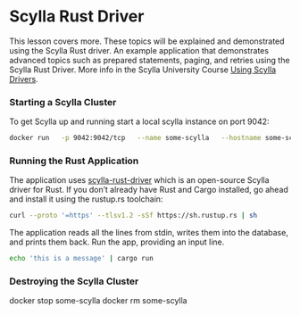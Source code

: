 # Scylla Rust Driver 

This lesson covers more. These topics will be explained and demonstrated using the Scylla Rust driver.
An example application that demonstrates advanced topics such as prepared statements, paging, and retries using the Scylla Rust Driver. More info in the Scylla University Course [Using Scylla Drivers](https://university.scylladb.com/courses/using-scylla-drivers/).

### Starting a Scylla Cluster

To get Scylla up and running start a local scylla instance on port 9042:

```bash
docker run   -p 9042:9042/tcp   --name some-scylla   --hostname some-scylla   -d scylladb/scylla:5.2.0    --smp 1 --memory=750M --overprovisioned 1
```

### Running the Rust Application

The application uses [scylla-rust-driver](https://github.com/scylladb/scylla-rust-driver) which is an open-source Scylla driver for Rust.
If you don’t already have Rust and Cargo installed, go ahead and install it using the rustup.rs toolchain:

```bash
curl --proto '=https' --tlsv1.2 -sSf https://sh.rustup.rs | sh
```

The application reads all the lines from stdin, writes them into the database, and prints them back. Run the app, providing an input line.

```bash
echo 'this is a message' | cargo run
```


### Destroying the Scylla Cluster

docker stop some-scylla
docker rm some-scylla
